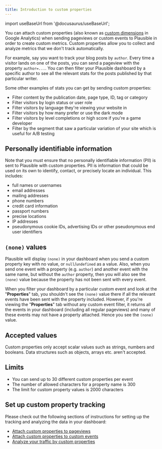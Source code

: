 ```yaml
---
title: Introduction to custom properties
---
```


import useBaseUrl from '@docusaurus/useBaseUrl';

You can attach custom properties (also known as [custom dimensions](https://plausible.io/blog/custom-dimensions-analytics) in Google Analytics) when sending pageviews or custom events to Plausible in order to create custom metrics. Custom properties allow you to collect and analyze metrics that we don't track automatically. 

For example, say you want to track your blog posts by `author`. Every time a visitor lands on one of the posts, you can send a pageview with the property `author=...`. You can then filter your Plausible dashboard by a specific author to see all the relevant stats for the posts published by that particular writer.

Some other examples of stats you can get by sending custom properties:

* Filter content by the publication date, page type, ID, tag or category
* Filter visitors by login status or user role
* Filter visitors by language they're viewing your website in
* Filter visitors by how many prefer or use the dark mode
* Filter visitors by level completions or high score if you're a game developer
* Filter by the segment that saw a particular variation of your site which is useful for A/B testing

## Personally identifiable information

Note that you must ensure that no personally identifiable information (PII) is sent to Plausible with custom properties. PII is information that could be used on its own to identify, contact, or precisely locate an individual. This includes:

* full names or usernames
* email addresses
* mailing addresses
* phone numbers
* credit card information
* passport numbers
* precise locations
* IP addresses
* pseudonymous cookie IDs, advertising IDs or other pseudonymous end user identifiers

## `(none)` values

Plausible will display `(none)` in your dashboard when you send a custom property key with no value, or `null`/`undefined` as a value. Also, when you send one event with a property (e.g. `author`) and another event with the same name, but without the `author` property, then you will also see the `(none)` value because the property has not been sent with every event.

When you filter your dashboard by a particular custom event and look at the "**Properties**" tab, you shouldn't see the `(none)` value there if all the relevant events have been sent with the property included. However, if you're viewing the "**Properties**" tab without any custom event filter, it returns all the events in your dashboard (including all regular pageviews) and many of these events may not have a property attached. Hence you see the `(none)` value.

## Accepted values

Custom properties only accept scalar values such as strings, numbers and booleans. Data structures such as objects, arrays etc. aren't accepted.

## Limits

* You can send up to 30 different custom properties per event
* The number of allowed characters for a property name is 300
* The limit for custom property values is 2000 characters 

## Set up custom property tracking

Please check out the following sections of instructions for setting up the tracking and analyzing the data in your dashboard:

* [Attach custom properties to pageviews](/custom-props/for-pageviews)
* [Attach custom properties to custom events](/custom-props/for-custom-events)
* [Analyze your traffic by custom properties](/custom-props/props-dashboard)


